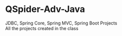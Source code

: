 # QSpider-Adv-Java
JDBC, Spring Core, Spring MVC, Spring Boot Projects <br>
All the projects created in the class
